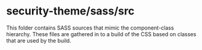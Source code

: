 # security-theme/sass/src

This folder contains SASS sources that mimic the component-class hierarchy. These files
are gathered in to a build of the CSS based on classes that are used by the build.
